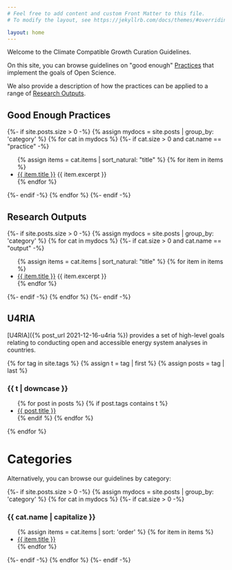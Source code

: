 ```yaml
---
# Feel free to add content and custom Front Matter to this file.
# To modify the layout, see https://jekyllrb.com/docs/themes/#overriding-theme-defaults

layout: home
---
```


Welcome to the Climate Compatible Growth Curation Guidelines.

On this site, you can browse guidelines on "good enough" [Practices](#good-enough-practices) that
implement the goals of Open Science.

We also provide a description of how the practices can be applied to a range of [Research Outputs](#research-outputs).

## Good Enough Practices

{%- if site.posts.size > 0 -%}
{% assign mydocs = site.posts | group_by: 'category' %}
{% for cat in mydocs %}
  {%- if cat.size > 0 and cat.name == "practice" -%}
  <ul>
    {% assign items = cat.items | sort_natural: "title" %}
    {% for item in items %}
      <li><a href="{{ item.url | relative_url }}">{{ item.title }}</a>
      {{ item.excerpt }}</li>
    {% endfor %}
  </ul>
  {%- endif -%}
{% endfor %}
{%- endif -%}

## Research Outputs

{%- if site.posts.size > 0 -%}
{% assign mydocs = site.posts | group_by: 'category' %}
{% for cat in mydocs %}
  {%- if cat.size > 0 and cat.name == "output" -%}
  <ul>
    {% assign items = cat.items | sort_natural: "title" %}
    {% for item in items %}
      <li><a href="{{ item.url | relative_url }}">{{ item.title }}</a>
      {{ item.excerpt }}</li>
    {% endfor %}
  </ul>
  {%- endif -%}
{% endfor %}
{%- endif -%}

## U4RIA

[U4RIA]({% post_url 2021-12-16-u4ria %})
provides a set of high-level goals relating to conducting
open and accessible energy system analyses in countries.

{% for tag in site.tags %}
  {% assign t = tag | first %}
  {% assign posts = tag | last %}

<h3>{{ t | downcase }}</h3>
<ul>
{% for post in posts %}
  {% if post.tags contains t %}
  <li>
    <a href="{{ post.url | relative_url }}">{{ post.title }}</a>
  </li>
  {% endif %}
{% endfor %}
</ul>
{% endfor %}

# Categories

Alternatively, you can browse our guidelines by category:

{%- if site.posts.size > 0 -%}
{% assign mydocs = site.posts | group_by: 'category' %}
{% for cat in mydocs %}
  {%- if cat.size > 0 -%}
  <h3>{{ cat.name | capitalize }}</h3>
  <ul>
    {% assign items = cat.items | sort: 'order' %}
    {% for item in items %}
      <li><a href="{{ item.url | relative_url }}">{{ item.title }}</a></li>
    {% endfor %}
  </ul>
  {%- endif -%}
{% endfor %}
{%- endif -%}
